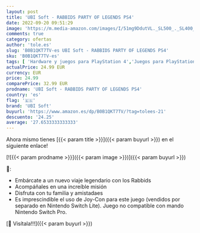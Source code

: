 ```yaml
---
layout: post
title: 'UBI Soft - RABBIDS PARTY OF LEGENDS PS4'
date: 2022-09-20 09:51:29
image: 'https://m.media-amazon.com/images/I/51mg9DdutVL._SL500_._SL400_.jpg'
comments: true
category: ofertas
author: 'tole.es'
slug: 'B0B1QKT7TV-es UBI Soft - RABBIDS PARTY OF LEGENDS PS4'
sku: 'B0B1QKT7TV-es'
tags: [ 'Hardware y juegos para PlayStation 4','Juegos para PlayStation 4','Videojuegos','ps4','ubi soft','🇪🇸', ]
actualPrice: 24.99 EUR
currency: EUR
price: 24.99
comparePrice: 32.99 EUR
prodname: 'UBI Soft - RABBIDS PARTY OF LEGENDS PS4'
country: 'es'
flag: '🇪🇸'
brand: 'UBI Soft'
buyurl: 'https://www.amazon.es/dp/B0B1QKT7TV/?tag=tolees-21'
descuento: '24.25'
average: '27.6533333333333'
---
```


Ahora mismo tienes [{{< param title >}}]({{< param buyurl >}}) en el siguiente enlace!

[![{{< param prodname >}}]({{< param image >}})]({{< param buyurl >}})

🔎:

- Embárcate a un nuevo viaje legendario con los Rabbids
- Acompáñales en una increíble misión
- Disfruta con tu familia y amistadaes
- Es imprescindible el uso de Joy-Con para este juego (vendidos por separado en Nintendo Switch Lite). Juego no compatible con mando Nintendo Switch Pro.

[🛒 Visítala!!!]({{< param buyurl >}})
